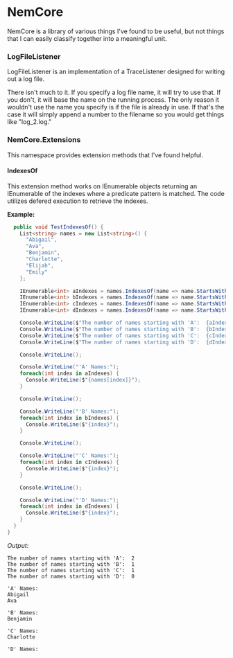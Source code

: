 # NemCore

NemCore is a library of various things I've found to be useful, but not things that I can easily classify together into a meaningful unit.

### LogFileListener
LogFileListener is an implementation of a TraceListener designed for writing out a log file.

There isn't much to it.  If you specify a log file name, it will try to use that.  If you don't, it will base the name on the running process.
The only reason it wouldn't use the name you specify is if the file is already in use.  If that's the case it will simply append a number to the filename so you would get things like "log_2.log."

### NemCore.Extensions
This namespace provides extension methods that I've found helpful.

#### IndexesOf
This extension method works on IEnumerable objects returning an IEnumerable of the indexes where a predicate pattern is matched.  The code utilizes defered execution to retrieve the indexes.

**Example:**
```C#
  public void TestIndexesOf() {
    List<string> names = new List<string>() {
      "Abigail",
      "Ava",
      "Benjamin",
      "Charlotte",
      "Elijah",
      "Emily"
    };

    IEnumerable<int> aIndexes = names.IndexesOf(name => name.StartsWith("A"));
    IEnumerable<int> bIndexes = names.IndexesOf(name => name.StartsWith("B"));
    IEnumerable<int> cIndexes = names.IndexesOf(name => name.StartsWith("C"));
    IEnumerable<int> dIndexes = names.IndexesOf(name => name.StartsWith("D"));

    Console.WriteLine($"The number of names starting with 'A':  {aIndexes.Count()}");
    Console.WriteLine($"The number of names starting with 'B':  {bIndexes.Count()}");
    Console.WriteLine($"The number of names starting with 'C':  {cIndexes.Count()}");
    Console.WriteLine($"The number of names starting with 'D':  {dIndexes.Count()}");

    Console.WriteLine();

    Console.WriteLine("'A' Names:");
    foreach(int index in aIndexes) {
      Console.WriteLine($"{names[index]}");
    }

    Console.WriteLine();

    Console.WriteLine("'B' Names:");
    foreach(int index in bIndexes) {
      Console.WriteLine($"{index}");
    }

    Console.WriteLine();

    Console.WriteLine("'C' Names:");
    foreach(int index in cIndexes) {
      Console.WriteLine($"{index}");
    }

    Console.WriteLine();

    Console.WriteLine("'D' Names:");
    foreach(int index in dIndexes) {
      Console.WriteLine($"{index}");
    }
  }
}
```
*Output:*
```
The number of names starting with 'A':  2
The number of names starting with 'B':  1
The number of names starting with 'C':  1
The number of names starting with 'D':  0

'A' Names:
Abigail
Ava

'B' Names:
Benjamin

'C' Names:
Charlotte

'D' Names:
```
